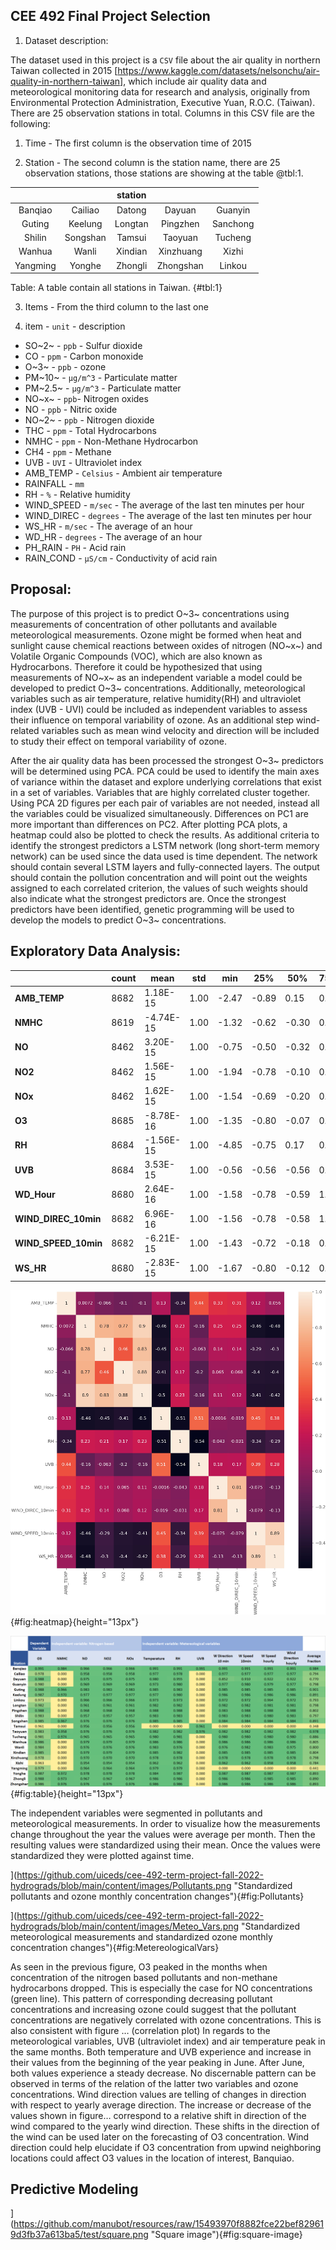 ## CEE 492 Final Project Selection 
1. Dataset description:

The dataset used in this project is a `CSV` file about the air quality in northern Taiwan collected in 2015 [https://www.kaggle.com/datasets/nelsonchu/air-quality-in-northern-taiwan], which include air quality data and meteorological monitoring data for research and analysis, originally from Environmental Protection Administration, Executive Yuan, R.O.C. (Taiwan). There are 25 observation stations in total. Columns in this CSV file are the following:

1. Time - The first column is the observation time of 2015

2. Station - The second column is the station name, there are 25 observation stations, those stations are showing at the table @tbl:1.


|  |  | station |  |  |
|:---:|:---:|:---:|:---:|:---:|
| Banqiao | Cailiao | Datong | Dayuan | Guanyin |
| Guting | Keelung | Longtan | Pingzhen | Sanchong |
| Shilin | Songshan | Tamsui | Taoyuan | Tucheng |
| Wanhua | Wanli | Xindian | Xinzhuang | Xizhi |
| Yangming | Yonghe | Zhongli | Zhongshan | Linkou |

Table: A table contain all stations in Taiwan.
{#tbl:1}

3. Items - From the third column to the last one

4. item - `unit` - description
- SO~2~ - `ppb` - Sulfur dioxide
- CO - `ppm` - Carbon monoxide
- O~3~ - `ppb` - ozone
- PM~10~ - `μg/m^3` - Particulate matter
- PM~2.5~ - `μg/m^3` - Particulate matter
- NO~x~ - `ppb`- Nitrogen oxides
- NO - `ppb` - Nitric oxide
- NO~2~ - `ppb` - Nitrogen dioxide
- THC - `ppm` - Total Hydrocarbons
- NMHC - `ppm` - Non-Methane Hydrocarbon
- CH4 - `ppm` - Methane
- UVB - `UVI` - Ultraviolet index
- AMB_TEMP - `Celsius` - Ambient air temperature
- RAINFALL - `mm`
- RH - `%` - Relative humidity
- WIND_SPEED - `m/sec` - The average of the last ten minutes per hour
- WIND_DIREC - `degrees` - The average of the last ten minutes per hour
- WS_HR - `m/sec` - The average of an hour
- WD_HR - `degrees` - The average of an hour
- PH_RAIN - `PH` - Acid rain
- RAIN_COND - `μS/cm` - Conductivity of acid rain

## Proposal:
The purpose of this project is to predict O~3~ concentrations using measurements of concentration of other pollutants and available meteorological measurements.  Ozone might be formed when heat and sunlight cause chemical reactions between oxides of nitrogen (NO~x~) and Volatile Organic Compounds (VOC), which are also known as Hydrocarbons. Therefore it could be hypothesized that using measurements of NO~x~ as an independent variable a model could be developed to predict O~3~ concentrations. Additionally, meteorological variables such as air temperature, relative humidity(RH) and ultraviolet index (UVB - UVI) could be included as independent variables to assess their influence on temporal variability of ozone. As an additional step wind-related variables such as mean wind velocity and direction will be included to study their effect on temporal variability of ozone.

After the air quality data has been processed the strongest O~3~ predictors will be determined using PCA. PCA could be used to identify the main axes of variance within the dataset and explore underlying correlations that exist in a set of variables. Variables that are highly correlated cluster together. Using PCA 2D figures per each pair of variables are not needed, instead all the variables could be visualized simultaneously. Differences on PC1 are more important than differences on PC2. After plotting PCA plots, a heatmap could also be plotted to check the results. As additional criteria to identify the strongest predictors a LSTM network (long short-term memory network) can be used since the data used is time dependent. The network should contain several LSTM layers and fully-connected layers. The output should contain the pollution concentration and will point out the weights assigned to each correlated criterion, the values of such weights should also indicate what the strongest predictors are. Once the strongest predictors have been identified, genetic programming will be used to develop the models to predict O~3~ concentrations. 

## Exploratory Data Analysis:



|                      | **count** | **mean**  | **std** | **min** | **25%** | **50%** | **75%** | **max** |
|----------------------|-----------|-----------|---------|---------|---------|---------|---------|---------|
| **AMB_TEMP**         | 8682      | 1.18E-15  | 1.00    | -2.47   | -0.89   | 0.15    | 0.68    | 2.25    |
| **NMHC**             | 8619      | -4.74E-15 | 1.00    | -1.32   | -0.62   | -0.30   | 0.29    | 16.26   |
| **NO**               | 8462      | 3.20E-15  | 1.00    | -0.75   | -0.50   | -0.32   | 0.05    | 23.55   |
| **NO2**              | 8462      | 1.56E-15  | 1.00    | -1.94   | -0.78   | -0.10   | 0.57    | 5.48    |
| **NOx**              | 8462      | 1.62E-15  | 1.00    | -1.54   | -0.69   | -0.20   | 0.42    | 14.67   |
| **O3**               | 8685      | -8.78E-16 | 1.00    | -1.35   | -0.80   | -0.07   | 0.54    | 6.06    |
| **RH**               | 8684      | -1.56E-15 | 1.00    | -4.85   | -0.75   | 0.17    | 0.76    | 2.35    |
| **UVB**              | 8684      | 3.53E-15  | 1.00    | -0.56   | -0.56   | -0.56   | 0.12    | 4.81    |
| **WD_Hour**          | 8680      | 2.64E-16  | 1.00    | -1.58   | -0.78   | -0.59   | 1.01    | 2.32    |
| **WIND_DIREC_10min** | 8682      | 6.96E-16  | 1.00    | -1.56   | -0.78   | -0.58   | 1.01    | 2.31    |
| **WIND_SPEED_10min** | 8682      | -6.21E-15 | 1.00    | -1.43   | -0.72   | -0.18   | 0.53    | 7.92    |
| **WS_HR**            | 8680      | -2.83E-15 | 1.00    | -1.67   | -0.80   | -0.12   | 0.56    | 7.86    |

![Heatmap](https://github.com/uiceds/cee-492-term-project-fall-2022-hydrograds/blob/main/content/heatmap.jpg?sanitize=true){#fig:heatmap}{height="13px"}

![Heatmap](https://github.com/uiceds/cee-492-term-project-fall-2022-hydrograds/blob/main/content/images/InformationDensity.png){#fig:table}{height="13px"}


The independent variables were segmented in pollutants and meteorological measurements. In order to visualize how the measurements change throughout the year the values were average per month. Then the resulting values were standardized using their mean. Once the values were standardized they were plotted against time.

](https://github.com/uiceds/cee-492-term-project-fall-2022-hydrograds/blob/main/content/images/Pollutants.png "Standardized pollutants and ozone monthly concentration changes"){#fig:Pollutants}

](https://github.com/uiceds/cee-492-term-project-fall-2022-hydrograds/blob/main/content/images/Meteo_Vars.png "Standardized meteorological measurements and standardized ozone monthly concentration changes"){#fig:MetereologicalVars}

As seen in the previous figure, O3 peaked in the months when concentration of the nitrogen based pollutants and non-methane hydrocarbons dropped. This is especially the case for NO concentrations (green line). This pattern of corresponding decreasing pollutant concentrations and increasing ozone could suggest that the pollutant concentrations are negatively correlated with ozone concentrations. This is also consistent with figure … (correlation plot)
In regards to the meteorological variables, UVB (ultraviolet index) and air temperature peak in the same months. Both temperature and UVB experience and increase in their values from the beginning of the year peaking in June. After June, both values experience a steady decrease. No discernable pattern can be observed in terms of the relation of the latter two variables and ozone concentrations. 
Wind direction values are telling of changes in direction with respect to yearly average direction. The increase or decrease of the values shown in figure… correspond to a relative shift in direction of the wind compared to the yearly wind direction. These shifts in the direction of the wind can be used later on the forecasting of O3 concentration. Wind direction could help elucidate if O3 concentration from upwind neighboring locations could affect O3 values in the location of interest, Banquiao. 


## Predictive Modeling

](https://github.com/manubot/resources/raw/15493970f8882fce22bef829619d3fb37a613ba5/test/square.png "Square image"){#fig:square-image}
